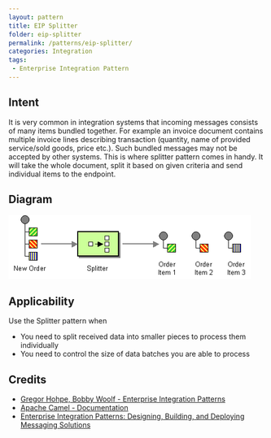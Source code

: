 ```yaml
---
layout: pattern
title: EIP Splitter
folder: eip-splitter
permalink: /patterns/eip-splitter/
categories: Integration
tags:
 - Enterprise Integration Pattern
---
```


## Intent
It is very common in integration systems that incoming messages consists of many items bundled together. For example
an invoice document contains multiple invoice lines describing transaction (quantity, name of provided
service/sold goods, price etc.). Such bundled messages may not be accepted by other systems. This is where splitter
pattern comes in handy. It will take the whole document, split it based on given criteria and send individual
items to the endpoint.

## Diagram
![alt text](./etc/sequencer.gif "Splitter")

## Applicability
Use the Splitter pattern when

* You need to split received data into smaller pieces to process them individually
* You need to control the size of data batches you are able to process

## Credits

* [Gregor Hohpe, Bobby Woolf - Enterprise Integration Patterns](http://www.enterpriseintegrationpatterns.com/patterns/messaging/Sequencer.html)
* [Apache Camel - Documentation](http://camel.apache.org/splitter.html)
* [Enterprise Integration Patterns: Designing, Building, and Deploying Messaging Solutions](https://www.amazon.com/gp/product/0321200683/ref=as_li_tl?ie=UTF8&camp=1789&creative=9325&creativeASIN=0321200683&linkCode=as2&tag=javadesignpat-20&linkId=122e0cff74eedd004cc81a3ecfa623cf)
